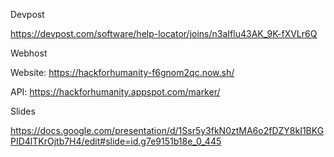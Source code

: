 Devpost

https://devpost.com/software/help-locator/joins/n3aIflu43AK_9K-fXVLr6Q

Webhost

Website: https://hackforhumanity-f6gnom2qc.now.sh/

API: https://hackforhumanity.appspot.com/marker/

Slides

https://docs.google.com/presentation/d/1Ssr5y3fkN0ztMA6o2fDZY8kI1BKGPID4lTKrOjtb7H4/edit#slide=id.g7e9151b18e_0_445